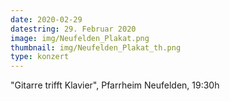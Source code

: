 ```yaml
---
date: 2020-02-29
datestring: 29. Februar 2020
image: img/Neufelden_Plakat.png
thumbnail: img/Neufelden_Plakat_th.png
type: konzert
---
```


"Gitarre trifft Klavier", Pfarrheim Neufelden, 19:30h

